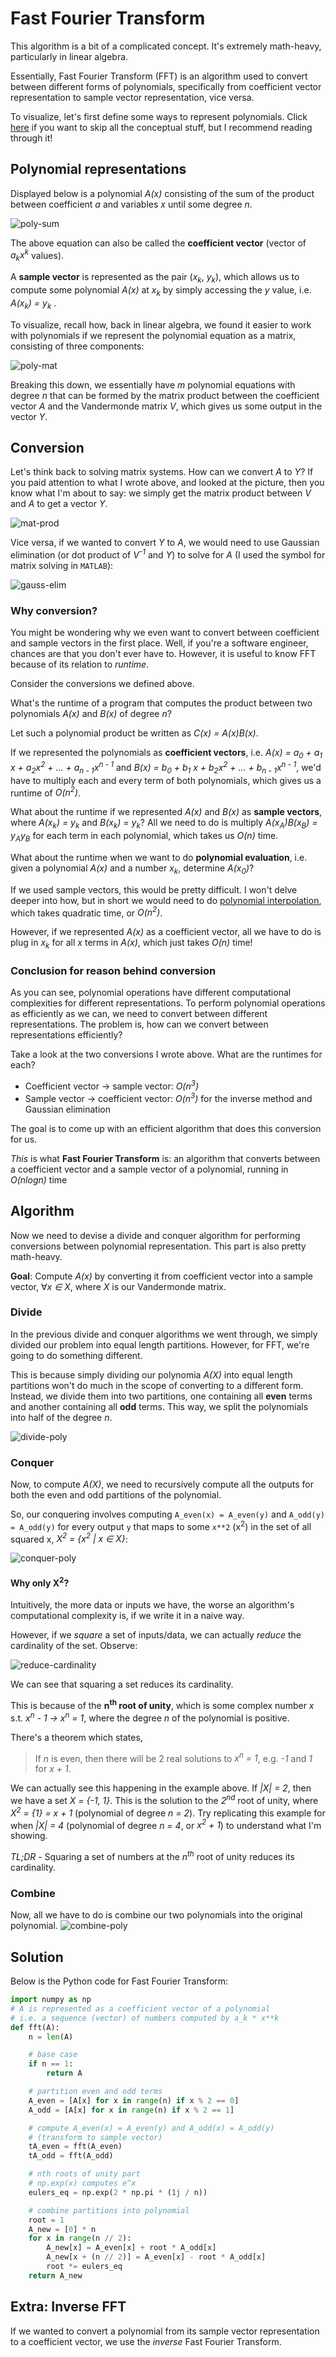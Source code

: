 # Fast Fourier Transform
This algorithm is a bit of a complicated concept. It's extremely math-heavy, particularly in linear algebra.

Essentially, Fast Fourier Transform (FFT) is an algorithm used to convert between different forms of polynomials, specifically from coefficient vector representation to sample vector representation, vice versa.

To visualize, let's first define some ways to represent polynomials. Click [here](#algorithm) if you want to skip all the conceptual stuff, but I recommend reading through it!

## Polynomial representations
Displayed below is a polynomial *A(x)* consisting of the sum of the product between coefficient *a* and variables *x* until some degree *n*.

![poly-sum](https://i.imgur.com/p6q2Fxl.png)

The above equation can also be called the **coefficient vector** (vector of *a<sub>k</sub>x<sup>k</sup>* values).

A **sample vector** is represented as the pair (*x<sub>k</sub>*, *y<sub>k</sub>*), which allows us to compute some polynomial *A(x)* at *x<sub>k</sub>* by simply accessing the *y* value, i.e. *A(x<sub>k</sub>) = y<sub>k</sub>* .

To visualize, recall how, back in linear algebra, we found it easier to work with polynomials if we represent the polynomial equation as a matrix, consisting of three components:

![poly-mat](https://i.imgur.com/upWfbNA.png)

Breaking this down, we essentially have *m* polynomial equations with degree *n* that can be formed by the matrix product between the coefficient vector *A* and the Vandermonde matrix *V*, which gives us some output in the vector *Y*. 

## Conversion
Let's think back to solving matrix systems. How can we convert *A* to *Y*? If you paid attention to what I wrote above, and looked at the picture, then you know what I'm about to say: we simply get the matrix product between *V* and *A* to get a vector *Y*.

![mat-prod](https://i.imgur.com/TRe9FTc.png)

Vice versa, if we wanted to convert *Y* to *A*, we would need to use Gaussian elimination (or dot product of *V<sup>-1</sup>* and *Y*) to solve for *A* (I used the symbol for matrix solving in `MATLAB`):

![gauss-elim](https://i.imgur.com/5xfA0Pm.png)

### Why conversion?
You might be wondering why we even want to convert between coefficient and sample vectors in the first place. Well, if you're a software engineer, chances are that you don't ever have to. However, it is useful to know FFT because of its relation to *runtime*.

Consider the conversions we defined above. 

What's the runtime of a program that computes the product between two polynomials *A(x)* and *B(x)* of degree *n*? 

Let such a polynomial product be written as *C(x) = A(x)B(x)*.

If we represented the polynomials as **coefficient vectors**, i.e. *A(x) = a<sub>0</sub> + a<sub>1</sub> x + a<sub>2</sub>x<sup>2</sup> + ... + a<sub>n - 1</sub>x<sup>n - 1</sup>* and *B(x) = b<sub>0</sub> + b<sub>1</sub> x + b<sub>2</sub>x<sup>2</sup> + ... + b<sub>n - 1</sub>x<sup>n - 1</sup>*, we'd have to multiply each and every term of both polynomials, which gives us a runtime of *O(n<sup>2</sup>)*.

What about the runtime if we represented *A(x)* and *B(x)* as **sample vectors**, where *A(x<sub>k</sub>) = y<sub>k</sub>* and *B(x<sub>k</sub>) = y<sub>k</sub>*? All we need to do is multiply *A(x<sub>A</sub>)B(x<sub>B</sub>) = y<sub>A</sub>y<sub>B</sub>* for each term in each polynomial, which takes us *O(n)* time.

What about the runtime when we want to do **polynomial evaluation**, i.e. given a polynomial *A(x)* and a number *x<sub>k</sub>*, determine *A(x<sub>0</sub>)*?

If we used sample vectors, this would be pretty difficult. I won't delve deeper into how, but in short we would need to do [polynomial interpolation](https://en.wikipedia.org/wiki/Polynomial_interpolation#:~:text=In%20numerical%20analysis%2C%20polynomial%20interpolation,the%20points%20of%20the%20dataset.), which takes quadratic time, or *O(n<sup>2</sup>)*.

However, if we represented *A(x)* as a coefficient vector, all we have to do is plug in *x<sub>k</sub>* for all *x* terms in *A(x)*, which just takes *O(n)* time!

### Conclusion for reason behind conversion
As you can see, polynomial operations have different computational complexities for different representations. To perform polynomial operations as efficiently as we can, we need to convert between different representations. The problem is, how can we convert between representations efficiently? 

Take a look at the two conversions I wrote above. What are the runtimes for each?
* Coefficient vector → sample vector: *O(n<sup>3</sup>)*
* Sample vector → coefficient vector: *O(n<sup>3</sup>)* for the inverse method and Gaussian elimination

The goal is to come up with an efficient algorithm that does this conversion for us.

*This* is what **Fast Fourier Transform** is: an algorithm that converts between a coefficient vector and a sample vector of a polynomial, running in *O(nlogn)* time

## Algorithm
Now we need to devise a divide and conquer algorithm for performing conversions between polynomial representation. This part is also pretty math-heavy.

**Goal**: Compute *A(x)* by converting it from coefficient vector into a sample vector, ∀*x ∈ X*, where *X* is our Vandermonde matrix.

### Divide
In the previous divide and conquer algorithms we went through, we simply divided our problem into equal length partitions. However, for FFT, we're going to do something different.

This is because simply dividing our polynomia *A(X)* into equal length partitions won't do much in the scope of converting to a different form. Instead, we divide them into two partitions, one containing all **even** terms and another containing all **odd** terms. This way, we split the polynomials into half of the degree *n*.

![divide-poly](https://i.imgur.com/S2rf258.png)

### Conquer
Now, to compute *A(X)*, we need to recursively compute all the outputs for both the even and odd partitions of the polynomial.

So, our conquering involves computing `A_even(x) = A_even(y)` and `A_odd(y) = A_odd(y)` for every output `y` that maps to some `x**2` (x<sup>2</sup>) in the set of all squared x, *X<sup>2</sup> = {x<sup>2</sup> | x ∈ X}*:

![conquer-poly](https://i.imgur.com/oykhFsr.png)

#### Why only X<sup>2</sup>?
Intuitively, the more data or inputs we have, the worse an algorithm's computational complexity is, if we write it in a naive way.

However, if we *square* a set of inputs/data, we can actually *reduce* the cardinality of the set. Observe:

![reduce-cardinality](https://i.imgur.com/Ku5MWZH.png)

We can see that squaring a set reduces its cardinality. 

This is because of the **n<sup>th</sup> root of unity**, which is some complex number *x* s.t. *x<sup>n</sup> - 1 → x<sup>n</sup> = 1*, where the degree *n* of the polynomial is positive.

There's a theorem which states,
> If *n* is even, then there will be 2 real solutions to *x<sup>n</sup> = 1*, e.g. *-1* and *1* for *x + 1*.

We can actually see this happening in the example above. If *|X| = 2*, then we have a set *X = {-1, 1}*. This is the solution to the *2<sup>nd</sup>* root of unity, where *X<sup>2</sup> = {1} = x + 1* (polynomial of degree *n = 2*). Try replicating this example for when *|X| = 4* (polynomial of degree *n = 4*, or *x<sup>2</sup> + 1*) to understand what I'm showing.

*TL;DR* - Squaring a set of numbers at the *n<sup>th</sup>* root of unity reduces its cardinality. 

### Combine
Now, all we have to do is combine our two polynomials into the original polynomial.
![combine-poly](https://i.imgur.com/NvxigVD.png)

## Solution
Below is the Python code for Fast Fourier Transform:

``` python
import numpy as np
# A is represented as a coefficient vector of a polynomial
# i.e. a sequence (vector) of numbers computed by a_k * x**k
def fft(A):
    n = len(A)

    # base case 
    if n == 1:
        return A

    # partition even and odd terms
    A_even = [A[x] for x in range(n) if x % 2 == 0]
    A_odd = [A[x] for x in range(n) if x % 2 == 1]  

    # compute A_even(x) = A_even(y) and A_odd(x) = A_odd(y) 
    # (transform to sample vector)
    tA_even = fft(A_even)
    tA_odd = fft(A_odd)

    # nth roots of unity part
    # np.exp(x) computes e^x
    eulers_eq = np.exp(2 * np.pi * (1j / n))

    # combine partitions into polynomial
    root = 1
    A_new = [0] * n
    for x in range(n // 2):
        A_new[x] = A_even[x] + root * A_odd[x]
        A_new[x + (n // 2)] = A_even[x] - root * A_odd[x]
        root *= eulers_eq
    return A_new
```

## Extra: Inverse FFT
If we wanted to convert a polynomial from its sample vector representation to a coefficient vector, we use the *inverse* Fast Fourier Transform.















